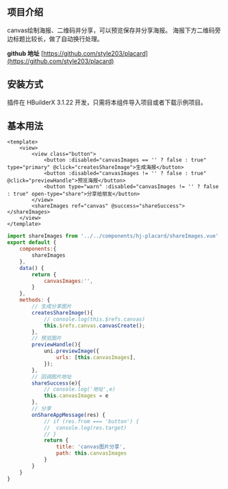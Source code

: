 
## 项目介绍

canvas绘制海报、二维码并分享，可以预览保存并分享海报。
海报下方二维码旁边标题比较长，做了自动换行处理。

**github 地址** [https://github.com/style203/placard](https://github.com/style203/placard)

## 安装方式

插件在 HBuilderX 3.1.22 开发，只需将本组件导入项目或者下载示例项目。

## 基本用法

```vue
<template>
	<view>
		<view class="button">
			<button :disabled="canvasImages == '' ? false : true" type="primary" @click="createsShareImage">生成海报</button>
			<button :disabled="canvasImages != '' ? false : true" @click="previewHandle">预览海报</button>
			<button type="warn" :disabled="canvasImages != '' ? false : true" open-type="share">分享给朋友</button>
		</view>
		<shareImages ref="canvas" @success="shareSuccess"></shareImages>
	</view>
</template>
```

```js
import shareImages from '../../components/hj-placard/shareImages.vue'
export default {
	components:{
		shareImages
	},
	data() {
		return {
			canvasImages:'',
		}
	},
	methods: {
		// 生成分享图片
		createsShareImage(){
			// console.log(this.$refs.canvas)
			this.$refs.canvas.canvasCreate();
		},
		// 预览图片
		previewHandle(){
			uni.previewImage({
				urls: [this.canvasImages],
			});
		},
		// 回调图片地址
		shareSuccess(e){
			// console.log('地址',e)
			this.canvasImages = e
		},
		// 分享
		onShareAppMessage(res) {
			// if (res.from === 'button') {
			// 	console.log(res.target)
			// }
			return {
				title: 'canvas图片分享',
				path: this.canvasImages
			}
		}
	}
}
```

